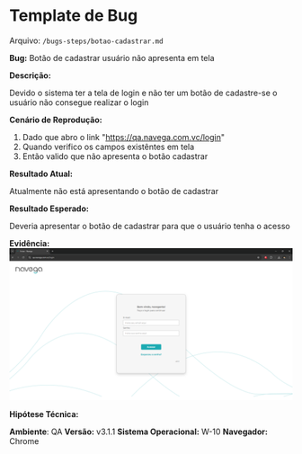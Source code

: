 # Template de Bug

Arquivo: `/bugs-steps/botao-cadastrar.md`

**Bug:** Botão de cadastrar usuário não apresenta em tela

**Descrição:**

Devido o sistema ter a tela de login e não ter um botão de cadastre-se o usuário não consegue realizar o login

**Cenário de Reprodução:**

1. Dado que abro o link "https://qa.navega.com.vc/login"
2. Quando verifico os campos existêntes em tela 
3. Então valido que não apresenta o botão cadastrar

**Resultado Atual:**

Atualmente não está apresentando o botão de cadastrar

**Resultado Esperado:**

Deveria apresentar o botão de cadastrar para que o usuário tenha o acesso 

**Evidência:**
![evidência bug de botão](evidencias-bugs/evidencia-botao-cadastro.png)


**Hipótese Técnica:**

**Ambiente**:
QA
**Versão:**
v3.1.1
**Sistema Operacional:**
W-10
**Navegador:**
Chrome